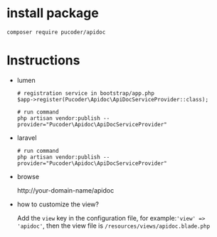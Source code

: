 # install package

```shell script
composer require pucoder/apidoc
```

# Instructions

- lumen 
  ```shell
  # registration service in bootstrap/app.php
  $app->register(Pucoder\Apidoc\ApiDocServiceProvider::class);

  # run command
  php artisan vendor:publish --provider="Pucoder\Apidoc\ApiDocServiceProvider"
  ```
- laravel
  ```shell
  # run command
  php artisan vendor:publish --provider="Pucoder\Apidoc\ApiDocServiceProvider"
  ```
- browse

  http://your-domain-name/apidoc

- how to customize the view?

  Add the `view` key in the configuration file, for example:`'view' => 'apidoc'`, then the view file is `/resources/views/apidoc.blade.php`
